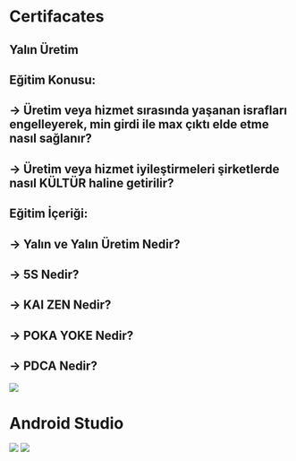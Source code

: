 # Certifacates

## Yalın Üretim


## Eğitim Konusu:
 ## -> Üretim veya hizmet sırasında yaşanan israfları engelleyerek, min girdi ile max çıktı elde etme nasıl sağlanır?
 ## -> Üretim veya hizmet iyileştirmeleri şirketlerde nasıl KÜLTÜR haline getirilir?
## Eğitim İçeriği:
 ## -> Yalın ve Yalın Üretim Nedir?
 ## -> 5S Nedir?
 ## -> KAI ZEN Nedir?
 ## -> POKA YOKE Nedir?
 ## -> PDCA Nedir?

![](https://i.hizliresim.com/nj9hi3y.jpg)

# Android Studio
![](https://i.hizliresim.com/boxdp2x.jpg)
![](https://i.hizliresim.com/i6vxruc.jpg)
